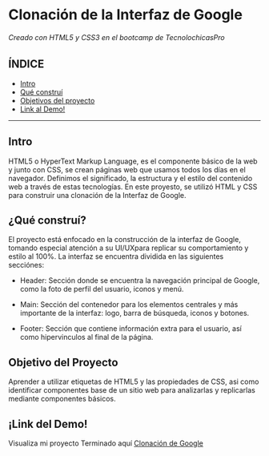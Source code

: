 # Clonación de la Interfaz de Google 
###### Creado con HTML5 y CSS3 en el bootcamp de TecnolochicasPro

## ÍNDICE
* [Intro]()
* [Qué construí]()
* [Objetivos del proyecto]()
* [Link al Demo!]()

***
## Intro
HTML5 o HyperText Markup Language, es el componente básico de la web y junto con CSS, se crean páginas web que usamos todos los días en el navegador. Definimos el significado, la estructura y el estilo del contenido web a través de estas tecnologías.
En este proyesto, se utilizó HTML y CSS para construir una clonación de la Interfaz de Google.

## ¿Qué construí?
El proyecto está enfocado en la construcción de la interfaz de Google, tomando especial atención a su UI/UXpara replicar su comportamiento y estilo al 100%. La interfaz se encuentra dividida en las siguientes secciónes:

* Header: Sección donde se encuentra la navegación principal de Google, como la foto de perfil del usuario, iconos y menú.

* Main: Sección del contenedor para los elementos centrales y más importante de la interfaz: logo, barra de búsqueda, iconos y botones.

* Footer: Sección que contiene información extra para el usuario, así como hipervinculos al final de la página.

## Objetivo del Proyecto
Aprender a utilizar etiquetas de HTML5 y las propiedades de CSS, asi como identificar componentes base de un sitio web para analizarlas y replicarlas mediante componentes básicos.

## ¡Link del Demo!
Visualiza mi proyecto Terminado aquí [Clonación de Google](https://github.com/danygpe99/danygpe99.github.io)
